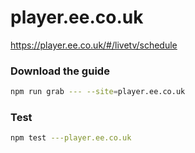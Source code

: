 # player.ee.co.uk

https://player.ee.co.uk/#/livetv/schedule

### Download the guide

```sh
npm run grab --- --site=player.ee.co.uk
```

### Test

```sh
npm test ---player.ee.co.uk
```
